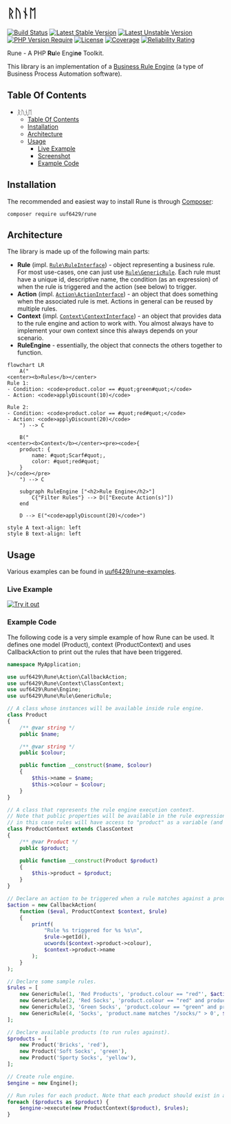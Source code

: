 # ᚱᚢᚾᛖ

[![Build Status](https://github.com/uuf6429/rune/actions/workflows/ci.yml/badge.svg)](https://github.com/uuf6429/rune/actions)
[![Latest Stable Version](https://poser.pugx.org/uuf6429/rune/version.svg)](https://packagist.org/packages/uuf6429/rune)
[![Latest Unstable Version](https://poser.pugx.org/uuf6429/rune/v/unstable.svg)](https://packagist.org/packages/uuf6429/rune)
[![PHP Version Require](http://poser.pugx.org/uuf6429/rune/require/php)](https://www.php.net/supported-versions.php)
[![License](https://poser.pugx.org/uuf6429/rune/license.svg)](https://raw.githubusercontent.com/uuf6429/rune/master/LICENSE)
[![Coverage](https://sonarcloud.io/api/project_badges/measure?project=uuf6429_rune&metric=coverage)](https://sonarcloud.io/summary/new_code?id=uuf6429_rune)
[![Reliability Rating](https://sonarcloud.io/api/project_badges/measure?project=uuf6429_rune&metric=reliability_rating)](https://sonarcloud.io/summary/new_code?id=uuf6429_rune)

Rune - A PHP <b>Ru</b>le Engi<b>ne</b> Toolkit.

This library is an implementation of a [Business Rule Engine] (a type of Business Process Automation software).

## Table Of Contents

- [ᚱᚢᚾᛖ](#ᚱᚢᚾᛖ)
    - [Table Of Contents](#table-of-contents)
    - [Installation](#installation)
    - [Architecture](#architecture)
    - [Usage](#usage)
        - [Live Example](#live-example)
        - [Screenshot](#screenshot)
        - [Example Code](#example-code)

## Installation

The recommended and easiest way to install Rune is through [Composer]:

```shell
composer require uuf6429/rune
```

## Architecture

The library is made up of the following main parts:

- **Rule** (impl. [`Rule\RuleInterface`]) - object representing a business rule. For most use-cases, one can just
  use [`Rule\GenericRule`]. Each rule must have a unique id, descriptive name, the condition (as an expression) of when
  the rule is triggered and the action (see below) to trigger.
- **Action** (impl. [`Action\ActionInterface`]) - an object that does something when the associated rule is met. Actions in
  general can be reused by multiple rules.
- **Context** (impl. [`Context\ContextInterface`]) - an object that provides data to the rule engine and action to work with.
  You almost always have to implement your own context since this always depends on your scenario.
- **RuleEngine** - essentially, the object that connects the others together to function.

<!-- @formatter:off -->
```mermaid
flowchart LR
    A("
<center><b>Rules</b></center>
Rule 1:
- Condition: <code>product.color == #quot;green#quot;</code>
- Action: <code>applyDiscount(10)</code>

Rule 2:
- Condition: <code>product.color == #quot;red#quot;</code>
- Action: <code>applyDiscount(20)</code>
    ") --> C

    B("
<center><b>Context</b></center><pre><code>{
    product: {
        name: #quot;Scarf#quot;,
        color: #quot;red#quot;
    }
}</code></pre>
    ") --> C

    subgraph RuleEngine ["<h2>Rule Engine</h2>"]
        C{"Filter Rules"} --> D(["Execute Action(s)"])
    end

    D --> E("<code>applyDiscount(20)</code>")

style A text-align: left
style B text-align: left
```
<!-- @formatter:on -->

## Usage

Various examples can be found in [uuf6429/rune-examples](https://github.com/uuf6429/rune-examples).

### Live Example

[![Try it out](https://uuf6429.github.io/rune-examples/shop/screenshot.png)](https://uuf6429.github.io/rune-examples/shop/)

### Example Code

The following code is a very simple example of how Rune can be used. It defines one model (Product),
context (ProductContext) and uses CallbackAction to print out the rules that have been triggered.

```php
namespace MyApplication;

use uuf6429\Rune\Action\CallbackAction;
use uuf6429\Rune\Context\ClassContext;
use uuf6429\Rune\Engine;
use uuf6429\Rune\Rule\GenericRule;

// A class whose instances will be available inside rule engine.
class Product
{
    /** @var string */
    public $name;

    /** @var string */
    public $colour;

    public function __construct($name, $colour)
    {
        $this->name = $name;
        $this->colour = $colour;
    }
}

// A class that represents the rule engine execution context.
// Note that public properties will be available in the rule expressions,
// in this case rules will have access to "product" as a variable (and all of product's public properties).
class ProductContext extends ClassContext
{
    /** @var Product */
    public $product;

    public function __construct(Product $product)
    {
        $this->product = $product;
    }
}

// Declare an action to be triggered when a rule matches against a product.
$action = new CallbackAction(
    function ($eval, ProductContext $context, $rule)
    {
        printf(
            "Rule %s triggered for %s %s\n",
            $rule->getId(),
            ucwords($context->product->colour),
            $context->product->name
        );
    }
);

// Declare some sample rules.
$rules = [
    new GenericRule(1, 'Red Products', 'product.colour == "red"', $action),
    new GenericRule(2, 'Red Socks', 'product.colour == "red" and product.name matches "/socks/i"', $action),
    new GenericRule(3, 'Green Socks', 'product.colour == "green" and product.name matches "/socks/i"', $action),
    new GenericRule(4, 'Socks', 'product.name matches "/socks/" > 0', $action),
];

// Declare available products (to run rules against).
$products = [
    new Product('Bricks', 'red'),
    new Product('Soft Socks', 'green'),
    new Product('Sporty Socks', 'yellow'),
];

// Create rule engine.
$engine = new Engine();

// Run rules for each product. Note that each product should exist in a separate context.
foreach ($products as $product) {
    $engine->execute(new ProductContext($product), $rules);
}
```

[Business Rule Engine]: https://en.wikipedia.org/wiki/Business_rules_engine

[Composer]: https://getcomposer.org/

[`Rule\RuleInterface`]: src/Rule/RuleInterface.php

[`Rule\GenericRule`]: src/Rule/GenericRule.php

[`Action\ActionInterface`]: src/Action/ActionInterface.php

[`Context\ContextInterface`]: src/Context/ContextInterface.php
